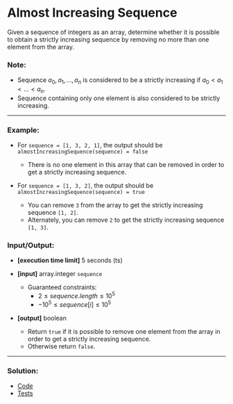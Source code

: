 # Almost Increasing Sequence

Given a sequence of integers as an array, determine whether it is possible to obtain a strictly increasing sequence by removing no more than one element from the array.

### Note: 
- Sequence $a_0, a_1, ..., a_n$ is considered to be a strictly increasing if $a_0 < a_1 < ... < a_n$. 
- Sequence containing only one element is also considered to be strictly increasing.

---

### Example:

- For `sequence = [1, 3, 2, 1]`, the output should be `almostIncreasingSequence(sequence) = false`
  - There is no one element in this array that can be removed in order to get a strictly increasing sequence.


- For `sequence = [1, 3, 2]`, the output should be `almostIncreasingSequence(sequence) = true`
  - You can remove `3` from the array to get the strictly increasing sequence `[1, 2]`. 
  - Alternately, you can remove `2` to get the strictly increasing sequence `[1, 3]`. 

### Input/Output:

- **[execution time limit]** 5 seconds (ts)


- **[input]** array.integer `sequence`
  - Guaranteed constraints:
    - $2 \le sequence.length \le 10^{5}$
    - $-10^{5} \le sequence[i] \le 10^{5}$
 

- **[output]** boolean
  - Return `true` if it is possible to remove one element from the array in order to get a strictly increasing sequence.
  - Otherwise return `false`.

---

### Solution:

- [Code](/src/arcade/intro/06-make-array-consecutive/make-array-consecutive.ts)
- [Tests](/src/arcade/intro/06-make-array-consecutive/test/make-array-consecutive.test.ts)

